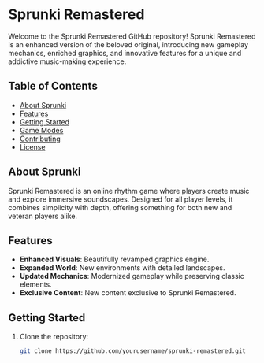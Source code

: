 # Sprunki Remastered

Welcome to the Sprunki Remastered GitHub repository! Sprunki Remastered is an enhanced version of the beloved original, introducing new gameplay mechanics, enriched graphics, and innovative features for a unique and addictive music-making experience.

## Table of Contents
- [About Sprunki](#about-sprunki)
- [Features](#features)
- [Getting Started](#getting-started)
- [Game Modes](#game-modes)
- [Contributing](#contributing)
- [License](#license)

## About Sprunki
Sprunki Remastered is an online rhythm game where players create music and explore immersive soundscapes. Designed for all player levels, it combines simplicity with depth, offering something for both new and veteran players alike.

## Features
- **Enhanced Visuals**: Beautifully revamped graphics engine.
- **Expanded World**: New environments with detailed landscapes.
- **Updated Mechanics**: Modernized gameplay while preserving classic elements.
- **Exclusive Content**: New content exclusive to Sprunki Remastered.

## Getting Started
1. Clone the repository:
   ```bash
   git clone https://github.com/yourusername/sprunki-remastered.git
